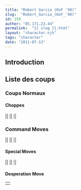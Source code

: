 ```yaml
---
title: "Robert Garcia (KoF '98)"
slug:  "Robert_Garcia_(KoF_'98)"
id: 159
author: "85.171.23.44"
permalink:  "{{ slug }}.html"
layout: "character.njk"
tags: "character"
date: "2011-07-13"
---
```


## Introduction

## Liste des coups

### Coups Normaux

#### Choppes

||
||
||

### Command Moves

||
||
||

#### Special Moves

||
||
||

#### Desperation Move

|     |
|-----|
|     |
